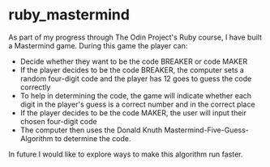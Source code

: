 # ruby_mastermind

As part of my progress through The Odin Project's Ruby course, I have built a Mastermind game. During this game the player can:
- Decide whether they want to be the code BREAKER or code MAKER
- If the player decides to be the code BREAKER, the computer sets a random four-digit code and the player has 12 goes to guess the code correctly
- To help in determining the code, the game will indicate whether each digit in the player's guess is a correct number and in the correct place
- If the player decides to be the code MAKER, the user will input their chosen four-digit code
- The computer then uses the Donald Knuth Mastermind-Five-Guess-Algorithm to determine the code.

In future I would like to explore ways to make this algorithm run faster.
